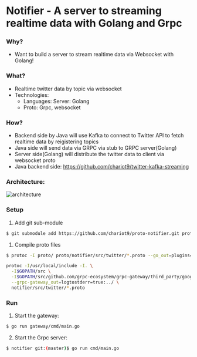 # Notifier - A server to streaming realtime data with Golang and Grpc

### Why?
- Want to build a server to stream realtime data via Websocket with Golang!

### What?
- Realtime twitter data by topic via websocket
- Technologies: 
   + Languages: Server: Golang
   + Proto: Grpc, websocket

### How?
- Backend side by Java will use Kafka to connect to Twitter API to fetch realtime data by reigistering topics
- Java side will send data via GRPC via stub to GRPC server(Golang)
- Server side(Golang) will distribute the twitter data to client via websocket proto
- Java backend side: https://github.com/chariot9/twitter-kafka-streaming

### Architecture:

![architecture](../master/docs/architecture.jpg)

### Setup

1. Add git sub-module
```bash
$ git submodule add https://github.com/chariot9/proto-notifier.git proto
```

1. Compile proto files
```bash
$ protoc -I proto/ proto/notifier/src/twitter/*.proto --go_out=plugins=grpc:grpc
```

```bash
protoc -I/usr/local/include -I. \
  -I$GOPATH/src \
  -I$GOPATH/src/github.com/grpc-ecosystem/grpc-gateway/third_party/googleapis \
  --grpc-gateway_out=logtostderr=true:../ \
  notifier/src/twitter/*.proto
```


### Run
1. Start the gateway:
```bash
$ go run gateway/cmd/main.go
```

2. Start the Grpc server:
```bash
$ notifier git:(master)$ go run cmd/main.go
```
